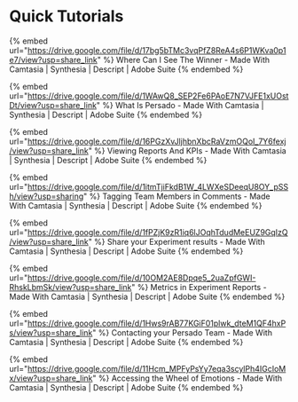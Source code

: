 # Quick Tutorials

{% embed url="https://drive.google.com/file/d/17bg5bTMc3vqPfZ8ReA4s6P1WKva0p1e7/view?usp=share_link" %}
Where Can I See The Winner - Made With Camtasia | Synthesia | Descript | Adobe Suite
{% endembed %}

{% embed url="https://drive.google.com/file/d/1WAwQ8_SEP2Fe6PAoE7N7VJFE1xUOstDt/view?usp=share_link" %}
What Is Persado - Made With Camtasia | Synthesia | Descript | Adobe Suite
{% endembed %}

{% embed url="https://drive.google.com/file/d/16PGzXvJljhbnXbcRaVzmOQoI_7Y6fexj/view?usp=share_link" %}
Viewing Reports And KPIs - Made With Camtasia | Synthesia | Descript | Adobe Suite
{% endembed %}

{% embed url="https://drive.google.com/file/d/1itmTjiFkdB1W_4LWXeSDeeqU8OY_pSSh/view?usp=sharing" %}
Tagging Team Members in Comments - Made With Camtasia | Synthesia | Descript | Adobe Suite
{% endembed %}

{% embed url="https://drive.google.com/file/d/1fPZjK9zR1iq6lJOqhTdudMeEUZ9GqIzQ/view?usp=share_link" %}
Share your Experiment results - Made With Camtasia | Synthesia | Descript | Adobe Suite
{% endembed %}

{% embed url="https://drive.google.com/file/d/10OM2AE8Dpqe5_2uaZpfGWI-RhskLbmSk/view?usp=share_link" %}
Metrics in Experiment Reports - Made With Camtasia | Synthesia | Descript | Adobe Suite
{% endembed %}

{% embed url="https://drive.google.com/file/d/1Hws9rAB77KGiF01plwk_dteM1QF4hxPs/view?usp=share_link" %}
Contacting your Persado Team - Made With Camtasia | Synthesia | Descript | Adobe Suite
{% endembed %}

{% embed url="https://drive.google.com/file/d/11Hcm_MPFyPsYy7eqa3scylPh4IGcIoMx/view?usp=share_link" %}
Accessing the Wheel of Emotions - Made With Camtasia | Synthesia | Descript | Adobe Suite
{% endembed %}

